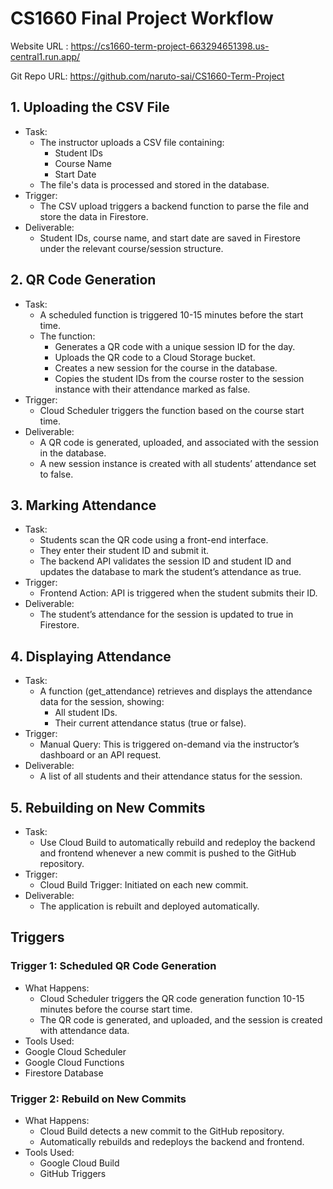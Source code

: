 ﻿# CS1660 Final Project Workflow

Website URL : [https://cs1660-term-project-663294651398.us-central1.run.app/ ](https://cs1660-term-project-663294651398.us-central1.run.app/)

Git Repo URL: <https://github.com/naruto-sai/CS1660-Term-Project>

## 1. Uploading the CSV File
  - Task:
    - The instructor uploads a CSV file containing:
      - Student IDs
      - Course Name
      - Start Date
    - The file's data is processed and stored in the database.
  - Trigger:
    - The CSV upload triggers a backend function to parse the file and store the data in Firestore.
  - Deliverable:
    - Student IDs, course name, and start date are saved in Firestore under the relevant course/session structure.
## 2. QR Code Generation
  - Task:
    - A scheduled function is triggered 10-15 minutes before the start time.
    - The function:
      - Generates a QR code with a unique session ID for the day.
      - Uploads the QR code to a Cloud Storage bucket.
      - Creates a new session for the course in the database.
      - Copies the student IDs from the course roster to the session instance with their attendance marked as false.
  - Trigger:
    - Cloud Scheduler triggers the function based on the course start time.
  - Deliverable:
    - A QR code is generated, uploaded, and associated with the session in the database.
    - A new session instance is created with all students’ attendance set to false.
## 3. Marking Attendance
  - Task:
    - Students scan the QR code using a front-end interface.
    - They enter their student ID and submit it.
    - The backend API validates the session ID and student ID and updates the database to mark the student’s attendance as true.
  - Trigger:
    - Frontend Action: API is triggered when the student submits their ID.
  - Deliverable:
    - The student’s attendance for the session is updated to true in Firestore.
## 4. Displaying Attendance
  - Task:
    - A function (get\_attendance) retrieves and displays the attendance data for the session, showing:
        - All student IDs.
        - Their current attendance status (true or false).
  - Trigger:
    - Manual Query: This is triggered on-demand via the instructor’s dashboard or an API request.
  - Deliverable:
    - A list of all students and their attendance status for the session.
## 5. Rebuilding on New Commits
  - Task:
    - Use Cloud Build to automatically rebuild and redeploy the backend and frontend whenever a new commit is pushed to the GitHub repository.
  - Trigger:
    - Cloud Build Trigger: Initiated on each new commit.
  - Deliverable:
    - The application is rebuilt and deployed automatically.

## Triggers

### Trigger 1: Scheduled QR Code Generation

  - What Happens:
    - Cloud Scheduler triggers the QR code generation function 10-15 minutes before the course start time.
    - The QR code is generated, and uploaded, and the session is created with attendance data.
  - Tools Used:
  - Google Cloud Scheduler
  - Google Cloud Functions
  - Firestore Database

### Trigger 2: Rebuild on New Commits

  - What Happens:
    - Cloud Build detects a new commit to the GitHub repository.
    - Automatically rebuilds and redeploys the backend and frontend.
  - Tools Used:
    - Google Cloud Build
    - GitHub Triggers
